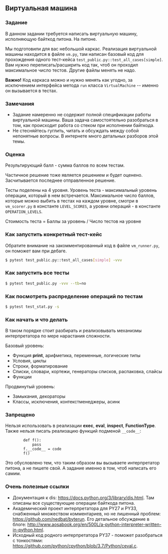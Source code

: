 ## Виртуальная машина

### Задание

В данном задании требуется написать виртуальную машину, исполняющую байткод питона. На питоне.

Мы подготовили для вас небольшой каркас. Реализация виртуальной машины находится в файле `vm.py`, там написан базовый код для прохождения одного тест-кейса `test_public.py::test_all_cases[simple]`. Вам нужно переписать/расширить код так, чтоб он проходил максимальное число тестов. Другие файлы менять не надо.

**Важно!** Код каркаса можно и нужно менять как угодно, за исключением интерфейса метода `run` класса `VirtualMachine` -- именно он вызывается в тестах.

### Замечания

* Задание намеренно не содержит полной спецификации работы виртуальной машины. Ваша задача самостоятельно разобраться в том, как происходит работа со стеком при исполнении байткода.
* Не стесняйтесь гуглить, читать и обсуждать между собой непонятные вопросы. В интернете много детальных разборов этой темы.

### Оценка

Результирующий балл - сумма баллов по всем тестам.

Частичное решение тоже является решением и будет оценено.
Засчитывается последнее отправленное решение.

Тесты поделены на 4 уровня. Уровень теста - максимальный уровень операции, который в нем встречается.
Максимальное число баллов, которые можно выбить в тестах на каждом уровне, смотри в `vm_scorer.py` в константе `LEVEL_SCORES`,
а уровни операций - в константе `OPERATION_LEVELS`.

Стоимость теста = Баллы за уровень / Число тестов на уровне

### Как запустить конкретный тест-кейс

Обратите внимание на закомментированный код в файле `vm_runner.py`, он поможет вам при дебаге.

```bash
$ pytest test_public.py::test_all_cases[simple] -vvv
```

### Как запустить все тесты

```bash
$ pytest test_public.py -vvv --tb=no
```

### Как посмотреть распределение операций по тестам

```bash
$ pytest test_stat.py -s
```

### Как начать и что делать

В таком порядке стоит разбирать и реализовывать механизмы интерпретатора по мере нарастания сложности.

Базовый уровень:
* Функция **print**, арифметика, переменные, логические типы
* Условия, циклы
* Строки, форматирование
* Списки, словари, кортежи, генераторы списков, распаковка, слайсы
* Функции

Продвинутый уровень:
* Замыкания, декораторы
* Классы, исключения, контекстменеджеры, асинк

### Запрещено

Нельзя использовать в реализации **exec**, **eval**, **inspect**, **FunctionType**.
Также нельзя писать реализацию функций подменой `__code__`:
```
        def f():
            pass
        f.__code__ = code
        f()
```
Это обусловлено тем, что таким образом вы вызываете интерпретатор питона, а не пишете свой.
А задание именно в том, чтоб написать его самим.


### Очень полезные ссылки

* Документация к dis: https://docs.python.org/3/library/dis.html. Там описаны все существующие операции байткода питона.
* Академический проект интерпретатора для PY27 и PY33, снабженный множеством комментариев, но не лишенный проблем: https://github.com/nedbat/byterun.
Его детальное обсуждение в блоге: http://www.aosabook.org/en/500L/a-python-interpreter-written-in-python.html.
* Исходный код родного интерпретатора PY37 - поможет разобраться с тонкостями: https://github.com/python/cpython/blob/3.7/Python/ceval.c.
